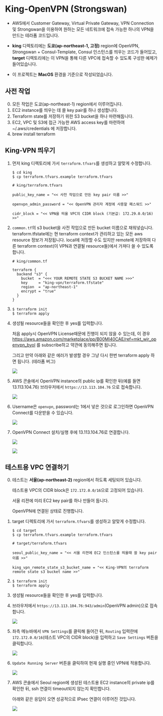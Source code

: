 # King-OpenVPN (Strongswan)

* AWS에서 Customer Gateway, Virtual Private Gateway, VPN Connection 및 Strongswan을 이용하여 원하는 모든 네트워크에 접속 가능한 하나의 VPN을 만드는 테라폼 코드입니다.

* **king** 디렉토리에는 **도쿄(ap-northeast-1, 고정)** region에 OpenVPN, Strongswan + Consul-Template, Consul 인스턴스를 띄우는 코드가 들어있고, **target** 디렉토리에는 이 VPN을 통해 다른 VPC에 접속할 수 있도록 구성한 예제가 들어있습니다. 

* 이 프로젝트는 **MacOS** 환경을 기준으로 작성되었습니다.


## 사전 작업
0. 모든 작업은 도쿄(ap-northeast-1) region에서 이루어집니다.
1. EC2 instance를 띄우는 데 쓸 key pair를 하나 생성합니다.
2. Terraform state를 저장하기 위한 S3 bucket을 하나 마련해둡니다.
3. EC2, VPC 및 S3에 접근 가능한 AWS access key를 마련하여 ~/.aws/credentials 에 저장합니다.
4. brew install terraform

## King-VPN 띄우기
1. 먼저 king 디렉토리에 가서 `terraform.tfvars`를 생성하고 알맞게 수정합니다.
    ```
    $ cd king
    $ cp terraform.tfvars.example terraform.tfvars
    ```
    ```
    # king/terraform.tfvars
    
    public_key_name = "<< 사전 작업으로 만든 key pair 이름 >>"

    openvpn_admin_password = "<< OpenVPN 관리자 계정에 사용할 패스워드 >>"
    
    cidr_block = "<< VPN을 띄울 VPC의 CIDR block (기본값: 172.29.0.0/16) >>"
    ```
    
2. `common.tf`의 s3 bucket을 사전 작업으로 만든 bucket 이름으로 채워넣습니다.
    terraform.tfstate에는 현 terraform context가 관리하고 있는 모든 aws resource 정보가 저장됩니다.
    local에 저장할 수도 있지만 remote에 저장하여 다른 terraform context(이 VPN과 연결될 resource들)에서 가져다 쓸 수 있도록 합니다.
    ```
    # king/common.tf
    
    terraform {
      backend "s3" {
        bucket  = "<<< YOUR REMOTE STATE S3 BUCKET NAME >>>"
        key     = "king-vpn/terraform.tfstate"
        region  = "ap-northeast-1"
        encrypt = "true"
      }
    }
    ```
    
3.  ```
    $ terraform init
    $ terraform apply
    ```
    
4. 생성될 resource들을 확인한 후 yes를 입력합니다.
    
    처음 apply시 OpenVPN License때문에 진행이 되지 않을 수 있는데, 이 경우 https://aws.amazon.com/marketplace/pp/B00MI40CAE/ref=mkt_wir_openvpn_byol 를 subscribe하고 약관에 동의해주면 됩니다.

    그리고 만약 아래와 같은 에러가 발생할 경우 그냥 다시 한번 terraform apply 하면 됩니다. (테라폼 버그)

   ![](https://github.com/devsisters/king-openvpn/blob/screenshots/screenshots/tfapplyerror.png?raw=true) 


5. AWS 콘솔에서 OpenVPN instance의 public ip를 확인한 뒤(예를 들면 13.113.104.76) 브라우저에서 `https://13.113.104.76` 으로 접속합니다.

    ![](https://github.com/devsisters/king-openvpn/blob/screenshots/screenshots/openvpn1.png?raw=true)
    
6. Username은 `openvpn`, password는 1에서 넣은 것으로 로그인하면 OpenVPN Connect를 다운받을 수 있습니다.

    ![](https://github.com/devsisters/king-openvpn/blob/screenshots/screenshots/openvpn2.png?raw=true)
    
7. OpenVPN Connect 설치/실행 후에 13.113.104.76로 연결합니다.

    ![](https://github.com/devsisters/king-openvpn/blob/screenshots/screenshots/openvpn3.png?raw=true)
    
    ![](https://github.com/devsisters/king-openvpn/blob/screenshots/screenshots/openvpn4.png?raw=true)
  

## 테스트용 VPC 연결하기
0. 테스트는 **서울(ap-northeast-2)** region에서 하도록 세팅되어 있습니다.
    
    테스트용 VPC의 CIDR block은 `172.172.0.0/16`으로 고정되어 있습니다.
    
    서울 리젼에 미리 EC2 key pair를 하나 만들어 둡니다.

    OpenVPN에 연결된 상태로 진행합니다.

1. target 디렉토리에 가서 `terraform.tfvars`를 생성하고 알맞게 수정합니다.
    ```
    $ cd target
    $ cp terraform.tfvars.example terraform.tfvars
    ```
    ```
    # target/terraform.tfvars
    
    seoul_public_key_name = "<< 서울 리젼에 EC2 인스턴스를 띄울때 쓸 key pair 이름 >>"

    king_vpn_remote_state_s3_bucket_name = "<< King-VPN의 terraform remote state s3 bucket name >>"
    ```
    
2.  ```
    $ terraform init
    $ terraform apply
    ```

3. 생성될 resource들을 확인한 후 yes를 입력합니다.

4. 브라우저에서 `https://13.113.104.76:943/admin`(OpenVPN admin)으로 접속합니다.

    ![](https://github.com/devsisters/king-openvpn/blob/screenshots/screenshots/openvpnadmin1.png?raw=true)

5. 좌측 메뉴바에서 `VPN Settings`를 클릭해 들어간 뒤, `Routing` 입력란에 `172.172.0.0/16`(테스트 VPC의 CIDR block)을 입력하고 `Save Settings` 버튼을 클릭합니다.

    ![](https://github.com/devsisters/king-openvpn/blob/screenshots/screenshots/openvpnadmin2.png?raw=true)
    
6. `Update Running Server` 버튼을 클릭하여 현재 실행 중인 VPN에 적용합니다.

    ![](https://github.com/devsisters/king-openvpn/blob/screenshots/screenshots/openvpnadmin3.png?raw=true)

7. AWS 콘솔에서 Seoul region에 생성된 테스트용 EC2 instance의 private ip를 확인한 뒤, ssh 연결이 timeout되지 않는지 확인합니다.

    아래와 같은 응답이 오면 성공적으로 IPsec 연결이 이루어진 것입니다.

    ![](https://github.com/devsisters/king-openvpn/blob/screenshots/screenshots/sshconnecttry.png?raw=true)
